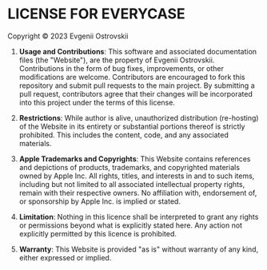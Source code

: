 # LICENSE FOR EVERYCASE

Copyright © 2023 Evgenii Ostrovskii

1. **Usage and Contributions**: This software and associated documentation files (the "Website"), are the property of Evgenii Ostrovskii. Contributions in the form of bug fixes, improvements, or other modifications are welcome. Contributors are encouraged to fork this repository and submit pull requests to the main project. By submitting a pull request, contributors agree that their changes will be incorporated into this project under the terms of this license.

2. **Restrictions**: While author is alive, unauthorized distribution (re-hosting) of the Website in its entirety or substantial portions thereof is strictly prohibited. This includes the content, code, and any associated materials.

3. **Apple Trademarks and Copyrights**: This Website contains references and depictions of products, trademarks, and copyrighted materials owned by Apple Inc. All rights, titles, and interests in and to such items, including but not limited to all associated intellectual property rights, remain with their respective owners. No affiliation with, endorsement of, or sponsorship by Apple Inc. is implied or stated.

4. **Limitation**: Nothing in this licence shall be interpreted to grant any rights or permissions beyond what is explicitly stated here. Any action not explicitly permitted by this licence is prohibited.

5. **Warranty**: This Website is provided "as is" without warranty of any kind, either expressed or implied.
